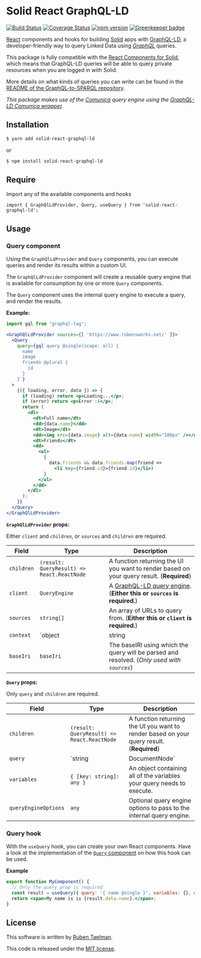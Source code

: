 # Solid React GraphQL-LD

[![Build Status](https://travis-ci.org/rubensworks/solid-react-graphql-ld.js.svg?branch=master)](https://travis-ci.org/rubensworks/solid-react-graphql-ld.js)
[![Coverage Status](https://coveralls.io/repos/github/rubensworks/solid-react-graphql-ld.js/badge.svg?branch=master)](https://coveralls.io/github/rubensworks/solid-react-graphql-ld.js?branch=master)
[![npm version](https://badge.fury.io/js/solid-react-graphql-ld.svg)](https://www.npmjs.com/package/solid-react-graphql-ld) [![Greenkeeper badge](https://badges.greenkeeper.io/rubensworks/solid-react-graphql-ld.js.svg)](https://greenkeeper.io/)

[React](https://reactjs.org/) components and hooks for building [Solid](https://solid.inrupt.com/) apps with [GraphQL-LD](https://github.com/rubensworks/graphql-ld.js),
a developer-friendly way to query Linked Data using _[GraphQL](https://graphql.org/)_ queries.

This package is fully compatible with the [React Components for Solid](https://github.com/solid/react-components),
which means that GraphQL-LD queries will be able to query private resources when you are logged in with Solid.

More details on what kinds of queries you can write can be found in the [README of the GraphQL-to-SPARQL repository](https://github.com/rubensworks/graphql-to-sparql.js).

_This package makes use of the [Comunica](Comunica) query engine using the [GraphQL-LD Comunica wrapper](https://github.com/rubensworks/graphql-ld-comunica.js)._

## Installation

```bash
$ yarn add solid-react-graphql-ld
```

or

```bash
$ npm install solid-react-graphql-ld
```

## Require

Import any of the available components and hooks

```
import { GraphQlLdProvider, Query, useQuery } from 'solid-react-graphql-ld';
```

## Usage

### Query component

Using the `GraphQlLdProvider` and `Query` components,
you can execute queries and render its results within a custom UI.

The `GraphQlLdProvider` component will create a reusable query engine
that is available for consumption by one or more `Query` components.

The `Query` component uses the internal query engine
to execute a query, and render the results.

**Example:**
```jsx
import gql from "graphql-tag";

<GraphQlLdProvider sources={[ 'https://www.rubensworks.net/' ]}>
  <Query
    query={gql`query @single(scope: all) {
      name
      image
      friends @plural {
        id
      }
    }`}
  >
    {({ loading, error, data }) => {
      if (loading) return <p>Loading...</p>;
      if (error) return <p>Error :(</p>;
      return (
        <dl>
          <dt>Full name</dt>
          <dd>{data.name}</dd>
          <dt>Image</dt>
          <dd><img src={data.image} alt={data.name} width="100px" /></dd>
          <dt>Friends</dt>
          <dd>
            <ul>
              {
                data.friends && data.friends.map(friend =>
                  <li key={friend.id}>{friend.id}</li>)
              }
            </ul>
          </dd>
        </dl>
      );
    }}
  </Query>
</GraphQlLdProvider>
```

**`GraphQlLdProvider` props:**

Either `client` and `children`, or `sources` and `children` are required.

| Field | Type | Description |
| ----- | ---- | ----------- |
| `children` | `(result: QueryResult) => React.ReactNode` | A function returning the UI you want to render based on your query result. (**Required**) |
| `client` | `QueryEngine` | A [GraphQL-LD query engine](https://github.com/rubensworks/GraphQL-LD.js). (**Either this or `sources` is required.**) |
| `sources` | `string[]` | An array of URLs to query from. (**Either this or `client` is required.**) |
| `context` | `object | string | any[]` | A JSON-LD context, which can be either a local object or an URL. Defaults to [`@solid/context`](https://github.com/solid/context/blob/master/context.json). (_Only used with `sources`_) |
| `baseIri` | `baseIri` | The baseIRI using which the query will be parsed and resolved. (_Only used with `sources`_) |

**`Query` props:**

Only `query` and `children` are required.

| Field | Type | Description |
| ----- | ---- | ----------- |
| `children` | `(result: QueryResult) => React.ReactNode` | A function returning the UI you want to render based on your query result. (**Required**) |
| `query` | `string | DocumentNode` | A GraphQL query string or document parsed into an AST by [graphql-tag](graphql-tag). (**Required**) |
| `variables` | `{ [key: string]: any }` | An object containing all of the variables your query needs to execute. |
| `queryEngineOptions` | `any` | Optional query engine options to pass to the internal query engine. |

### Query hook

With the `useQuery` hook, you can create your own React components.
Have a look at the implementation of the [`Query` component](https://github.com/rubensworks/solid-react-graphql-ld.js/blob/master/lib/components/Query.tsx)
on how this hook can be used.

**Example**
```jsx
export function MyComponent() {
  // Only the query prop is required
  const result = useQuery({ query: '{ name @single }', variables: {}, queryEngineOptions: {} });
  return <span>My name is is {result.data.name}.</span>;
}
```

## License
This software is written by [Ruben Taelman](http://rubensworks.net/).

This code is released under the [MIT license](http://opensource.org/licenses/MIT).
